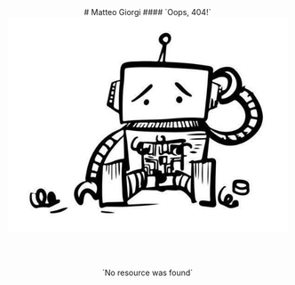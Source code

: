 <style>
h1 { margin-top: 2rem; }
h2 { margin-top: 0.25rem; }
h4 { margin-top: -1rem; }
</style>


<center>
# Matteo Giorgi
#### `Oops, 404!`
</center>
<div class="container">
<div class="box" style="background-color: #ffffff;">
<center>
<img class="img-scale-60" src="https://github.com/matteogiorgi/matteogiorgi.github.io/blob/main/notes/404.png">
</center>
</div>
</div>




<p style="text-align: center; margin-top: 4rem; margin-bottom: -4rem;">`No resource was found`</p>
